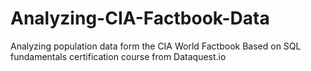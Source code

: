 # Analyzing-CIA-Factbook-Data
Analyzing population data form the CIA World Factbook
Based on SQL fundamentals certification course from Dataquest.io
